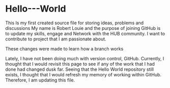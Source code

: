 # Hello---World
This Is my first created source file for storing ideas, problems  and discussions
My name is Robert Louie and the purpose of joining GitHub is to update my skills, engage and Network with the HUB community.  I want to contribute to project that I am passionate about. 

These changes were made to learn how a branch works

Lately, I have not been doing much with version control, GitHub. Currently, I thought that I would revisit this page to see if any of the work that I had done had changed dusk far. Seeing that the Hello World repository still exists, I thought that I would refresh my memory of working within GitHub. Therefore, I am updating this file.
